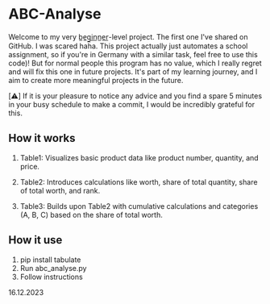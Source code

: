 # ABC-Analyse
Welcome to my very b̲e̲g̲i̲n̲n̲e̲r̲-level project. The first one I've shared on GitHub. I was scared haha. 
This project actually just automates a school assignment, so if you're in Germany with a similar task, feel free to use this code)!  But for normal people this program has no value, which I really regret and will fix this one in future projects. 
It's part of my learning journey, and I aim to create more meaningful projects in the future.


[⚠️] If it is your pleasure to notice any advice and you find a spare 5 minutes in your busy schedule to make a commit, I would be incredibly grateful for this.

## How it works 
1.  Table1: Visualizes basic product data like product number, quantity, and price.

2.  Table2: Introduces calculations like worth, share of total quantity, share of total worth, and rank.

3.  Table3: Builds upon Table2 with cumulative calculations and categories (A, B, C) based on the share of total worth.


## How it use 
1.  pip install tabulate
2.  Run abc_analyse.py
3.  Follow instructions

16.12.2023